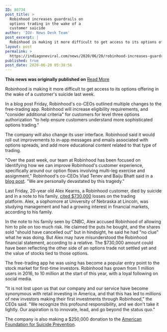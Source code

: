 ```yaml
---
ID: 80734
post_title: >
  Robinhood increases guardrails on
  options trading in the wake of a
  customer suicide
author: 'IGV- News Desk Team'
post_excerpt: |
  Robinhood is making it more difficult to get access to its options offering in the wake of a customer's suicide last week. In a blog post Friday, Robinhood's co-CEOs outlined multiple changes to the free-trading app. Robinhood will increase eligibility requirements, and "consider additional criteria" for customers for level three options authorization "to help ensure customers&hellip;
layout: post
permalink: >
  https://indiagoneviral.com/news/2020/06/20/robinhood-increases-guardrails-on-options-trading-in-the-wake-of-a-customer-suicide/80734/india-gone-viral/
published: true
post_date: 2020-06-20 05:38:56
---
```

<b>This news was originally published on</b> <a href="https://www.cnbc.com/2020/06/19/robinhood-increases-guardrails-on-options-trading-in-the-wake-of-a-customer-suicide.html" class="button purchase" rel="nofollow noopener noreferrer" target="_blank">Read More</a> <br/><div data-analytics="RegularArticle-articleBody-5-2" data-module="ArticleBody" data-test="articleBody-2" id="RegularArticle-ArticleBody-5"><div><p>Robinhood is making it more difficult to get access to its options offering in the wake of a customer's suicide last week. </p><p>In a blog post Friday, Robinhood's co-CEOs outlined multiple changes to the free-trading app. Robinhood will increase eligibility requirements, and "consider additional criteria" for customers for level three options authorization "to help ensure customers understand more sophisticated options trading." </p><p>The company will also change its user interface. Robinhood said it would roll out improvements to in-app messages and emails associated with options spreads, and add more educational content related to that type of trading.</p><p>"Over the past week, our team at Robinhood has been focused on identifying how we can improve Robinhood's customer experience, specifically around our option flows involving multi-leg exercise and assignment," Robinhood's co-CEOs Vlad Tenev and Baiju Bhatt said in a <a href="https://blog.robinhood.com/" target="_blank" rel="noopener noreferrer">blog post</a>. "We are personally devastated by this tragedy."</p><p>Last Friday, 20-year old Alex Kearns, a Robinhood customer, died by suicide and in a note to his family, <a href="https://www.cnbc.com/2020/06/18/young-trader-dies-by-suicide-after-thinking-he-racked-up-big-losses-on-robinhood.html">cited $730,000</a> losses on the trading platform. Alex, a sophomore at University of Nebraska at Lincoln, was studying management and had a growing interest in financial markets, according to his family. </p><p>In the note to his family seen by CNBC, Alex accused Robinhood of allowing him to pile on too much risk. He claimed the puts he bought, and the shares sold "should have cancelled out" but in hindsight, he said he had "no clue" what he was doing. But Alex may have misunderstood the Robinhood financial statement, according to a relative. The $730,000 amount could have been reflecting the other side of an options trade not settled yet and the value of stocks tied to those options. </p><p>The free-trading app he was using has become a popular entry point to the stock market for first-time investors. Robinhood has grown from 1 million users in 2016, to 10 million at the start of this year, with a loyal following on social media. </p><p>"It is not lost upon us that our company and our service have become synonymous with retail investing in America, and that this has led to millions of new investors making their first investments through Robinhood," the CEOs said. "We recognize this profound responsibility, and we don't take it lightly. Our aspiration is to innovate, lead, and go beyond the status quo."</p><p>The company is also making a $250,000 donation to the <a href="https://afsp.org/" target="_blank" rel="noopener noreferrer">American Foundation for Suicide Prevention</a>.</p></div></div>